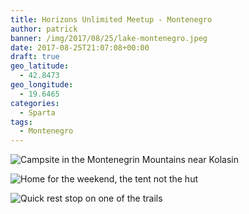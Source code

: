 ```yaml
---
title: Horizons Unlimited Meetup - Montenegro
author: patrick
banner: /img/2017/08/25/lake-montenegro.jpeg
date: 2017-08-25T21:07:08+00:00
draft: true
geo_latitude:
  - 42.8473
geo_longitude:
  - 19.6465
categories:
  - Sparta
tags:
  - Montenegro
---
```


![Campsite in the Montenegrin Mountains near Kolasin](/img/2017/08/27/campsite-montenegro.jpeg)

![Home for the weekend, the tent not the hut](/img/2017/08/27/tent-montenegro.jpeg)

![Quick rest stop on one of the trails](/img/2017/08/25/reststop-montenegro.jpeg)
